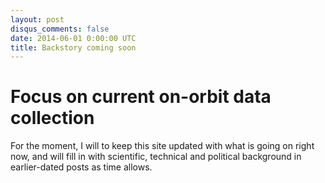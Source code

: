 ```yaml
---
layout: post
disqus_comments: false
date: 2014-06-01 0:00:00 UTC
title: Backstory coming soon
---
```


# Focus on current on-orbit data collection

For the moment, I will to keep this site updated with what is going on right now, and will fill in with scientific, technical and political background in earlier-dated posts as time allows.







